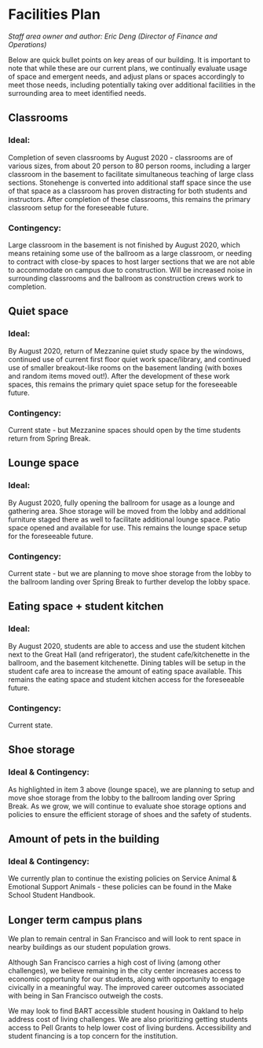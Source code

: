 # Facilities Plan

*Staff area owner and author: Eric Deng (Director of Finance and Operations)*

Below are quick bullet points on key areas of our building. It is important to note that while these are our current plans, we continually evaluate usage of space and emergent needs, and adjust plans or spaces accordingly to meet those needs, including potentially taking over additional facilities in the surrounding area to meet identified needs.

## Classrooms

### Ideal:
Completion of seven classrooms by August 2020 - classrooms are of various sizes, from about 20 person to 80 person rooms, including a larger classroom in the basement to facilitate simultaneous teaching of large class sections. Stonehenge is converted into additional staff space since the use of that space as a classroom has proven distracting for both students and instructors. After completion of these classrooms, this remains the primary classroom setup for the foreseeable future.

### Contingency:
Large classroom in the basement is not finished by August 2020, which means retaining some use of the ballroom as a large classroom, or needing to contract with close-by spaces to host larger sections that we are not able to accommodate on campus due to construction. Will be increased noise in surrounding classrooms and the ballroom as construction crews work to completion.

## Quiet space

### Ideal:
By August 2020, return of Mezzanine quiet study space by the windows, continued use of current first floor quiet work space/library, and continued use of smaller breakout-like rooms on the basement landing (with boxes and random items moved out!). After the development of these work spaces, this remains the primary quiet space setup for the foreseeable future.

### Contingency:
Current state - but Mezzanine spaces should open by the time students return from Spring Break.

## Lounge space

### Ideal:
By August 2020, fully opening the ballroom for usage as a lounge and gathering area. Shoe storage will be moved from the lobby and additional furniture staged there as well to facilitate additional lounge space. Patio space opened and available for use. This remains the lounge space setup for the foreseeable future.

### Contingency:
Current state - but we are planning to move shoe storage from the lobby to the ballroom landing over Spring Break to further develop the lobby space.

## Eating space + student kitchen 	

### Ideal:
By August 2020, students are able to access and use the student kitchen next to the Great Hall (and refrigerator), the student cafe/kitchenette in the ballroom, and the basement kitchenette. Dining tables will be setup in the student cafe area to increase the amount of eating space available. This remains the eating space and student kitchen access for the foreseeable future.

### Contingency:
Current state.

## Shoe storage

### Ideal & Contingency:
As highlighted in item 3 above (lounge space), we are planning to setup and move shoe storage from the lobby to the ballroom landing over Spring Break. As we grow, we will continue to evaluate shoe storage options and policies to ensure the efficient storage of shoes and the safety of students.

## Amount of pets in the building

### Ideal & Contingency:
We currently plan to continue the existing policies on Service Animal & Emotional Support Animals - these policies can be found in the Make School Student Handbook.

## Longer term campus plans

We plan to remain central in San Francisco and will look to rent space in nearby buildings as our student population grows.

Although San Francisco carries a high cost of living (among other challenges), we believe remaining in the city center increases access to economic opportunity for our students, along with opportunity to engage civically in a meaningful way. The improved career outcomes associated with being in San Francisco outweigh the costs.

We may look to find BART accessible student housing in Oakland to help address cost of living challenges. We are also prioritizing getting students access to Pell Grants to help lower cost of living burdens. Accessibility and student financing is a top concern for the institution.
